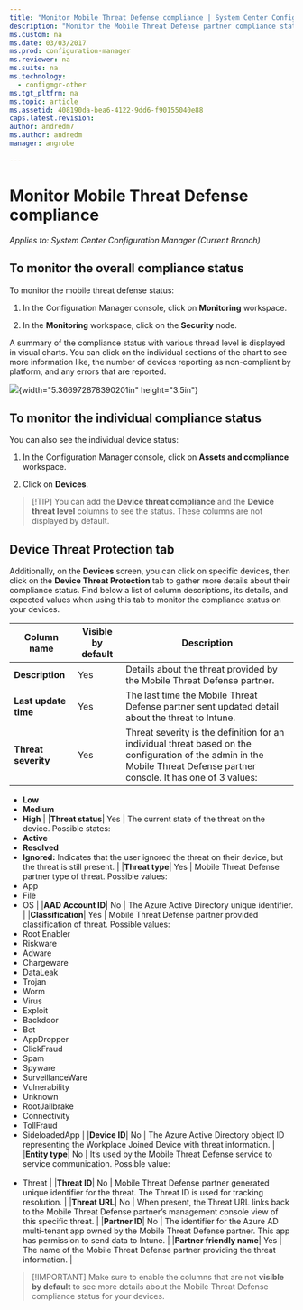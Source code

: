 ```yaml
---
title: "Monitor Mobile Threat Defense compliance | System Center Configuration Manager"
description: "Monitor the Mobile Threat Defense partner compliance status from the Configuration Manager manager console"
ms.custom: na
ms.date: 03/03/2017
ms.prod: configuration-manager
ms.reviewer: na
ms.suite: na
ms.technology:
  - configmgr-other
ms.tgt_pltfrm: na
ms.topic: article
ms.assetid: 408190da-bea6-4122-9dd6-f90155040e88
caps.latest.revision:
author: andredm7
ms.author: andredm
manager: angrobe

---
```


# **Monitor Mobile Threat Defense compliance**

*Applies to: System Center Configuration Manager (Current Branch)*

## To monitor the overall compliance status

To monitor the mobile threat defense status:

1.  In the Configuration Manager console, click on **Monitoring** workspace.

2.  In the **Monitoring** workspace, click on the **Security** node.

A summary of the compliance status with various thread level is displayed in visual charts. You can click on the individual sections of the chart to see more information like, the number of devices reporting as non-compliant by platform, and any errors that are reported.

![](./media/image1.PNG){width="5.366972878390201in" height="3.5in"}

## To monitor the individual compliance status

You can also see the individual device status:

1.  In the Configuration Manager console, click on **Assets and compliance** workspace.

2.  Click on **Devices**.

> [!TIP] You can add the **Device threat compliance** and the **Device threat level** columns to see the status. These columns are not displayed by default.

## Device Threat Protection tab

Additionally, on the **Devices** screen, you can click on specific devices, then click on the **Device Threat Protection** tab to gather more details about their compliance status. Find below a list of column descriptions, its details, and expected values when using this tab to monitor the compliance status on your devices.

|Column name|Visible by default|Description| 
|-|-|-|
|**Description**| Yes | Details about the threat provided by the Mobile Threat Defense partner. |
|**Last update time**| Yes | The last time the Mobile Threat Defense partner sent updated detail about the threat to Intune. |
|**Threat severity**| Yes | Threat severity is the definition for an individual threat based on the configuration of the admin in the Mobile Threat Defense partner console. It has one of 3 values:
- **Low**
- **Medium**
- **High** |
|**Threat status**| Yes | The current state of the threat on the device. Possible states:
- **Active**
- **Resolved**
- **Ignored:** Indicates that the user ignored the threat on their device, but the threat is still present. |
|**Threat type**| Yes | Mobile Threat Defense partner type of threat. Possible values:
- App
- File
- OS |
|**AAD Account ID**| No | The Azure Active Directory unique identifier. |
|**Classification**| Yes | Mobile Threat Defense partner provided classification of threat. Possible values:
- Root Enabler
- Riskware
- Adware
- Chargeware
- DataLeak
- Trojan
- Worm
- Virus
- Exploit
- Backdoor
- Bot
- AppDropper
- ClickFraud
- Spam
- Spyware
- SurveillanceWare
- Vulnerability
- Unknown
- RootJailbrake
- Connectivity
- TollFraud
- SideloadedApp |
|**Device ID**| No | The Azure Active Directory object ID representing the Workplace Joined Device with threat information. |
|**Entity type**| No | It’s used by the Mobile Threat Defense service to service communication. Possible value: <br /><br />
- Threat |
|**Threat ID**| No | Mobile Threat Defense partner generated unique identifier for the threat. The Threat ID is used for tracking resolution. |
|**Threat URL**| No | When present, the Threat URL links back to the Mobile Threat Defense partner’s management console view of this specific threat. |
|**Partner ID**| No | The identifier for the Azure AD multi-tenant app owned by the Mobile Threat Defense partner. This app has permission to send data to Intune. |
|**Partner friendly name**| Yes | The name of the Mobile Threat Defense partner providing the threat information. |

> [!IMPORTANT] Make sure to enable the columns that are not **visible by default** to see more details about the Mobile Threat Defense compliance status for your devices.